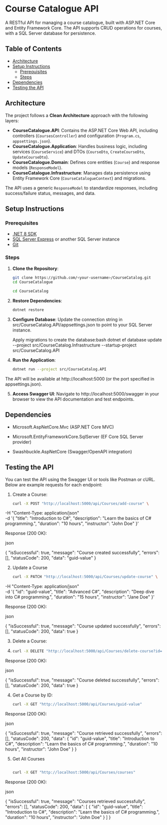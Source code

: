# Course Catalogue API

A RESTful API for managing a course catalogue, built with ASP.NET Core and Entity Framework Core. The API supports CRUD operations for courses, with a SQL Server database for persistence.

## Table of Contents
- [Architecture](#architecture)
- [Setup Instructions](#setup-instructions)
  - [Prerequisites](#prerequisites)
  - [Steps](#steps)
- [Dependencies](#dependencies)
- [Testing the API](#testing-the-api)
  
## Architecture

The project follows a **Clean Architecture** approach with the following layers:

- **CourseCatalogue.API**: Contains the ASP.NET Core Web API, including controllers (`CoursesController`) and configuration (`Program.cs`, `appsettings.json`).
- **CourseCatalogue.Application**: Handles business logic, including services (`CourseService`) and DTOs (`CourseDto`, `CreateCourseDto`, `UpdateCourseDto`).
- **CourseCatalogue.Domain**: Defines core entities (`Course`) and response models (`ResponseModel`).
- **CourseCatalogue.Infrastructure**: Manages data persistence using Entity Framework Core (`CourseCatalogueContext`) and migrations.

The API uses a generic `ResponseModel` to standardize responses, including success/failure status, messages, and data.

## Setup Instructions

### Prerequisites
- [.NET 8 SDK](https://dotnet.microsoft.com/download/dotnet/8.0)
- [SQL Server Express](https://www.microsoft.com/en-us/sql-server/sql-server-downloads) or another SQL Server instance
- [Git](https://git-scm.com/downloads)

### Steps
1. **Clone the Repository**:
   ```bash
   git clone https://github.com/<your-username>/CourseCatalog.git
   cd CourseCatalogue

   cd CourseCatalog

2. **Restore Dependencies**:
   ```bash
   dotnet restore

3. **Configure Database**:
   Update the connection string in src/CourseCatalog.API/appsettings.json to point to your SQL Server instance.

   Apply migrations to create the database:bash
   dotnet ef database update --project src/CourseCatalog.Infrastructure --startup-project src/CourseCatalog.API

5. **Run the Application**:
   ```bash
   dotnet run --project src/CourseCatalog.API

The API will be available at http://localhost:5000 (or the port specified in appsettings.json).

5. **Access Swagger UI**:
   Navigate to http://localhost:5000/swagger in your browser to view the API documentation and test endpoints.

## Dependencies

- Microsoft.AspNetCore.Mvc (ASP.NET Core MVC)
  
- Microsoft.EntityFrameworkCore.SqlServer (EF Core SQL Server provider)
  
- Swashbuckle.AspNetCore (Swagger/OpenAPI integration)

## Testing the API

You can test the API using the Swagger UI or tools like Postman or cURL. Below are example requests for each endpoint:

1. Create a Course:

   ```bash
   curl -X POST "http://localhost:5000/api/Courses/add-course" \
-H "Content-Type: application/json" \
-d '{
  "title": "Introduction to C#",
  "description": "Learn the basics of C# programming.",
  "duration": "10 hours",
  "instructor": "John Doe"
}'

Response (200 OK):

json

{
  "isSuccessful": true,
  "message": "Course created successfully",
  "errors": [],
  "statusCode": 200,
  "data": "guid-value"
}

2. Update a Course
   
   ```bash
   curl -X PATCH "http://localhost:5000/api/Courses/update-course" \
-H "Content-Type: application/json" \
-d '{
  "id": "guid-value",
  "title": "Advanced C#",
  "description": "Deep dive into C# programming.",
  "duration": "15 hours",
  "instructor": "Jane Doe"
}'

Response (200 OK):

json

{
  "isSuccessful": true,
  "message": "Course updated successfully",
  "errors": [],
  "statusCode": 200,
  "data": true
}

3. Delete a Course:
4. 
   ```bash
   curl -X DELETE "http://localhost:5000/api/Courses/delete-course?id=guid-value"

Response (200 OK):

json

{
  "isSuccessful": true,
  "message": "Course deleted successfully",
  "errors": [],
  "statusCode": 200,
  "data": true
}

4. Get a Course by ID:

   ```bash
   curl -X GET "http://localhost:5000/api/Courses/guid-value"

Response (200 OK):

json

{
  "isSuccessful": true,
  "message": "Course retrieved successfully",
  "errors": [],
  "statusCode": 200,
  "data": {
    "id": "guid-value",
    "title": "Introduction to C#",
    "description": "Learn the basics of C# programming.",
    "duration": "10 hours",
    "instructor": "John Doe"
  }
}

5. Get All Courses

   ```bash

   curl -X GET "http://localhost:5000/api/Courses/courses"

Response (200 OK):

json

{
  "isSuccessful": true,
  "message": "Courses retrieved successfully",
  "errors": [],
  "statusCode": 200,
  "data": [
    {
      "id": "guid-value",
      "title": "Introduction to C#",
      "description": "Learn the basics of C# programming.",
      "duration": "10 hours",
      "instructor": "John Doe"
    }
  ]
}

